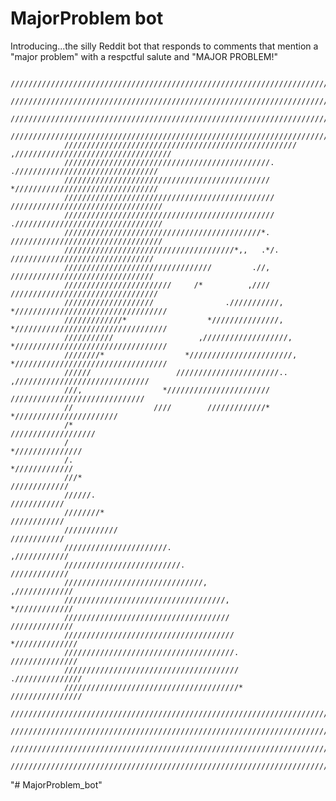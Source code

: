 # MajorProblem bot

Introducing...the silly Reddit bot that responds to comments that mention a "major problem" with a respctful salute and "MAJOR PROBLEM!"

                ////////////////////////////////////////////////////////////////////////////////////////////////////
                ////////////////////////////////////////////////////////////////////////////////////////////////////
                ////////////////////////////////////////////////////////////////////////////////////////////////////
                ////////////////////////////////////////////////////////////////////////////////////////////////////
                ////////////////////////////////////////////////////            ,///////////////////////////////////
                //////////////////////////////////////////////.                    .////////////////////////////////
                //////////////////////////////////////////////                     *////////////////////////////////
                ///////////////////////////////////////////////                   //////////////////////////////////
                ///////////////////////////////////////////////                   ./////////////////////////////////
                ////////////////////////////////////////////*.                    //////////////////////////////////
                //////////////////////////////////////*,,   .*/.                    ////////////////////////////////
                /////////////////////////////////         .//,                      ////////////////////////////////
                ////////////////////////     /*          ,////                     /////////////////////////////////
                ////////////////////                .///////////,                *//////////////////////////////////
                /////////////*                  *///////////////,                *//////////////////////////////////
                ///////////                   ,///////////////////,              *//////////////////////////////////
                ////////*                  *///////////////////////,             *//////////////////////////////////
                //////                   ///////////////////////..                   ,//////////////////////////////
                ///,                  *///////////////////////                        //////////////////////////////
                //                  ////        /////////////*                              *///////////////////////
                /*                                                                               ///////////////////
                /                                                                                   *///////////////
                /.                                                                                    */////////////
                ///*                                                                                   /////////////
                //////.                                                                                 ////////////
                ////////*                                                                               ////////////
                ////////////                                                                            ////////////
                ///////////////////////.                                                               ,////////////
                //////////////////////////.                                                            /////////////
                ///////////////////////////////,                                                      ,/////////////
                ////////////////////////////////////,                                                 */////////////
                /////////////////////////////////////                                                 //////////////
                //////////////////////////////////////                                               *//////////////
                //////////////////////////////////////.                                              ///////////////
                ///////////////////////////////////////                                             .///////////////
                ///////////////////////////////////////*                                            ////////////////
                ////////////////////////////////////////////////////////////////////////////////////////////////////
                ////////////////////////////////////////////////////////////////////////////////////////////////////
                ////////////////////////////////////////////////////////////////////////////////////////////////////
                ////////////////////////////////////////////////////////////////////////////////////////////////////
"# MajorProblem_bot" 
